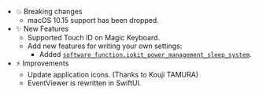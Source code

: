 -   💥 Breaking changes
    -   macOS 10.15 support has been dropped.
-   ✨ New Features
    -   Supported Touch ID on Magic Keyboard.
    -   Add new features for writing your own settings:
        -   Added [`software_function.iokit_power_management_sleep_system`](https://karabiner-elements.pqrs.org/docs/json/complex-modifications-manipulator-definition/to/software_function/iokit_power_management_sleep_system/).
-   ⚡️ Improvements
    -   Update application icons. (Thanks to Kouji TAMURA)
    -   EventViewer is rewritten in SwiftUI.
